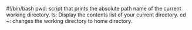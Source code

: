 #!/bin/bash
pwd: script that prints the absolute path name of the current working directory.
ls: Display the contents list of your current directory.
cd ~: changes the working directory to home directory.

